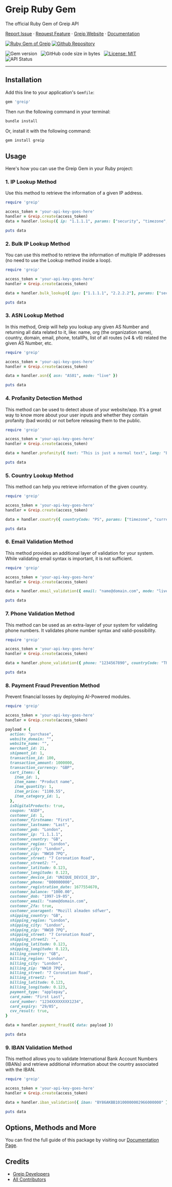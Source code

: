 # Greip Ruby Gem

The official Ruby Gem of Greip API

[Report Issue](https://github.com/Greipio/ruby/issues/new) ·
[Request Feature](https://github.com/Greipio/ruby/discussions/new?category=ideas)
· [Greip Website](https://greip.io/) · [Documentation](https://docs.greip.io/)

[![Ruby Gem of Greip](https://img.shields.io/badge/Ruby-CC342D?style=for-the-badge&logo=ruby&logoColor=white)](https://rubygems.org/gems/greip)
[![Github Repository](https://img.shields.io/badge/GitHub-100000?style=for-the-badge&logo=github&logoColor=white)](https://github.com/Greipio/ruby)

![Gem version](https://img.shields.io/gem/v/greip)
&nbsp;
![GitHub code size in bytes](https://img.shields.io/github/languages/code-size/Greipio/ruby?color=green&label=Minified%20size&logo=github)
&nbsp;
[![License: MIT](https://img.shields.io/badge/License-Apache%202.0-blue.svg)](https://opensource.org/license/apache-2-0)
&nbsp;
![API Status](https://img.shields.io/website?down_color=orange&down_message=down&label=API%20status&up_color=green&up_message=up&url=https%3A%2F%2Fgregeoip.com)

---

## Installation

Add this line to your application's `Gemfile`:

```ruby
gem 'greip'
```

Then run the following command in your terminal:

```bash
bundle install
```

Or, install it with the following command:

```bash
gem install greip
```

## Usage

Here's how you can use the Greip Gem in your Ruby project:

### 1. IP Lookup Method

Use this method to retrieve the information of a given IP address.

```ruby
require 'greip'

access_token = 'your-api-key-goes-here'
handler = Greip.create(access_token)
data = handler.lookup({ ip: "1.1.1.1", params: ["security", "timezone", "currency"], lang: "EN", mode: "live" })

puts data

```

### 2. Bulk IP Lookup Method

You can use this method to retrieve the information of multiple IP addresses (no need to use the Lookup method inside a loop).

```ruby
require 'greip'

access_token = 'your-api-key-goes-here'
handler = Greip.create(access_token)

data = handler.bulk_lookup({ ips: ["1.1.1.1", "2.2.2.2"], params: ["security", "timezone", "currency"], lang: "EN", mode: "live" })

puts data
```

### 3. ASN Lookup Method

In this method, Greip will help you lookup any given AS Number and returning all data related to it, like: name, org (the organization name), country, domain, email, phone, totalIPs, list of all routes (v4 & v6) related the given AS Number, etc.

```ruby
require 'greip'

access_token = 'your-api-key-goes-here'
handler = Greip.create(access_token)

data = handler.asn({ asn: "AS01", mode: "live" })

puts data
```

### 4. Profanity Detection Method

This method can be used to detect abuse of your website/app. It’s a great way to know more about your user inputs and whether they contain profanity (bad words) or not before releasing them to the public.

```ruby
require 'greip'

access_token = 'your-api-key-goes-here'
handler = Greip.create(access_token)

data = handler.profanity({ text: "This is just a normal text", lang: "EN", mode: "live" })

puts data
```

### 5. Country Lookup Method

This method can help you retrieve information of the given country.

```ruby
require 'greip'

access_token = 'your-api-key-goes-here'
handler = Greip.create(access_token)

data = handler.country({ countryCode: "PS", params: ["timezone", "currency"], lang: "EN", mode: "live" })

puts data
```

### 6. Email Validation Method

This method provides an additional layer of validation for your system. While validating email syntax is important, it is not sufficient.

```ruby
require 'greip'

access_token = 'your-api-key-goes-here'
handler = Greip.create(access_token)

data = handler.email_validation({ email: "name@domain.com", mode: "live" })

puts data
```

### 7. Phone Validation Method

This method can be used as an extra-layer of your system for validating phone numbers. It validates phone number syntax and valid-possibility.

```ruby
require 'greip'

access_token = 'your-api-key-goes-here'
handler = Greip.create(access_token)

data = handler.phone_validation({ phone: "1234567890", countryCode: "TR", mode: "live" })

puts data
```

### 8. Payment Fraud Prevention Method

Prevent financial losses by deploying AI-Powered modules.

```ruby
require 'greip'

access_token = 'your-api-key-goes-here'
handler = Greip.create(access_token)

payload = {
  action: "purchase",
  website_domain: "",
  website_name: "",
  merchant_id: 21,
  shipment_id: 1,
  transaction_id: 100,
  transaction_amount: 1000000,
  transaction_currency: "GBP",
  cart_items: {
    item_id: 1,
    item_name: "Product name",
    item_quantity: 1,
    item_price: "1100.55",
    item_category_id: 1,
  },
  isDigitalProducts: true,
  coupon: "ASDF",
  customer_id: 1,
  customer_firstname: "First",
  customer_lastname: "Last",
  customer_pob: "London",
  customer_ip: "1.1.1.1",
  customer_country: "GB",
  customer_region: "London",
  customer_city: "London",
  customer_zip: "NW10 7PQ",
  customer_street: "7 Coronation Road",
  customer_street2: "",
  customer_latitude: 0.123,
  customer_longitude: 0.123,
  customer_device_id: "UNIQUE_DEVICE_ID",
  customer_phone: "000000000",
  customer_registration_date: 1677554670,
  customer_balance: "1000.00",
  customer_dob: "1997-19-05",
  customer_email: "name@domain.com",
  customer_2fa: true,
  customer_useragent: "Mozill almaden sdfwer",
  shipping_country: "GB",
  shipping_region: "London",
  shipping_city: "London",
  shipping_zip: "NW10 7PQ",
  shipping_street: "7 Coronation Road",
  shipping_street2: "",
  shipping_latitude: 0.123,
  shipping_longitude: 0.123,
  billing_country: "GB",
  billing_region: "London",
  billing_city: "London",
  billing_zip: "NW10 7PQ",
  billing_street: "7 Coronation Road",
  billing_street2: "",
  billing_latitude: 0.123,
  billing_longitude: 0.123,
  payment_type: "applepay",
  card_name: "First Last",
  card_number: "1234XXXXXXXX1234",
  card_expiry: "29/05",
  cvv_result: true,
}

data = handler.payment_fraud({ data: payload })

puts data
```

### 9. IBAN Validation Method

This method allows you to validate International Bank Account Numbers (IBANs) and retrieve additional information about the country associated with the IBAN.

```ruby
require 'greip'

access_token = 'your-api-key-goes-here'
handler = Greip.create(access_token)

data = handler.iban_validation({ iban: "BY86AKBB10100000002966000000" })

puts data
```

## Options, Methods and More

You can find the full guide of this package by visiting our
[Documentation Page](https://docs.greip.io/).

## Credits

- [Greip Developers](https://greip.io)
- [All Contributors](https://github.com/Greipio/ruby/graphs/contributors)
